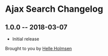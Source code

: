 # Ajax Search Changelog

## 1.0.0 -- 2018-03-07

* Initial release

Brought to you by [Helle Holmsen](https://github.com/helleholmsen)
